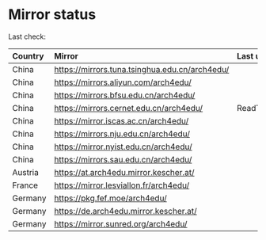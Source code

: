 <script src="./time.js"></script>
# Mirror status
Last check: <script type="text/javascript">localize(1747766115.1249857);</script>

|Country|Mirror|Last update|
|:------|:-----|:----------|
|China|https://mirrors.tuna.tsinghua.edu.cn/arch4edu/|<script type="text/javascript">localize(1747723611);</script>|
|China|https://mirrors.aliyun.com/arch4edu/|<script type="text/javascript">localize(1747723611);</script>|
|China|https://mirrors.bfsu.edu.cn/arch4edu/|<script type="text/javascript">localize(1747723611);</script>|
|China|https://mirrors.cernet.edu.cn/arch4edu/|ReadTimeout|
|China|https://mirror.iscas.ac.cn/arch4edu/|<script type="text/javascript">localize(1747723611);</script>|
|China|https://mirrors.nju.edu.cn/arch4edu/|<script type="text/javascript">localize(1747637266);</script>|
|China|https://mirror.nyist.edu.cn/arch4edu/|<script type="text/javascript">localize(1747723611);</script>|
|China|https://mirrors.sau.edu.cn/arch4edu/|<script type="text/javascript">localize(1731653531);</script>|
|Austria|https://at.arch4edu.mirror.kescher.at/|<script type="text/javascript">localize(1747723611);</script>|
|France|https://mirror.lesviallon.fr/arch4edu/|<script type="text/javascript">localize(1747723611);</script>|
|Germany|https://pkg.fef.moe/arch4edu/|<script type="text/javascript">localize(1747723611);</script>|
|Germany|https://de.arch4edu.mirror.kescher.at/|<script type="text/javascript">localize(1747723611);</script>|
|Germany|https://mirror.sunred.org/arch4edu/|<script type="text/javascript">localize(1747723611);</script>|

<script src="./tablefilter/tablefilter.js"></script>
<script src="./table.js"></script>